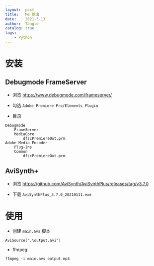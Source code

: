 ```yaml
---
layout:  post
title:   Me 输出
date:    2021-3-13
author:  Tangle
catalog: true
tags:
    - Python
---
```


# 安装

## Debugmode FrameServer

- 浏览 <https://www.debugmode.com/frameserver/>

- 勾选 `Adobe Premiere Pro/Elements Plugin`

- 目录

```
Debugmode
    FrameServer
    MediaCore
        dfscPremiereOut.prm
Adobe Media Encoder
    Plug-Ins
    Common
        dfscPremiereOut.prm
```

## AviSynth+

- 浏览 <https://github.com/AviSynth/AviSynthPlus/releases/tag/v3.7.0>

- 下载 `AviSynthPlus_3.7.0_20210111.exe`

# 使用

- 创建 `main.avs` 脚本

```
AviSource(".\output.avi")
```

- ffmpeg

```
ffmpeg -i main.avs output.mp4
```
